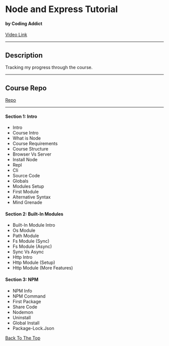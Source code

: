 # Node and Express Tutorial

#### by Coding Addict

[Video Link](https://www.youtube.com/watch?v=TNV0_7QRDwY)

---

## Description

Tracking my progress through the course.

---

## Course Repo

[Repo](https://github.com/john-smilga/node-express-course)

---

#### Section 1: Intro

- Intro
- Course Intro
- What is Node
- Course Requirements
- Course Structure
- Browser Vs Server
- Install Node
- Repl
- Cli
- Source Code
- Globals
- Modules Setup
- First Module
- Alternative Syntax
- Mind Grenade

#### Section 2: Built-In Modules

- Built-In Module Intro
- Os Module
- Path Module
- Fs Module (Sync)
- Fs Module (Async)
- Sync Vs Async
- Http Intro
- Http Module (Setup)
- Http Module (More Features)

#### Section 3: NPM

- NPM Info
- NPM Command
- First Package
- Share Code
- Nodemon
- Uninstall
- Global Install
- Package-Lock.Json

[Back To The Top](#node-and-express-tutorial)
